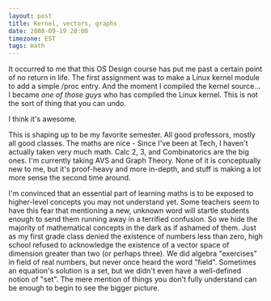 ```yaml
---
layout: post
title: Kernel, vectors, graphs
date: 2008-09-19 20:08
timezone: EST
tags: math
---
```


It occurred to me that this OS Design course has put me past a certain point of
no return in life. The first assignment was to make a Linux kernel module to
add a simple /proc entry. And the moment I compiled the kernel source... I
became *one of those guys* who has compiled the Linux kernel. This is not the
sort of thing that you can undo.

I think it's awesome.

This is shaping up to be my favorite semester. All good professors, mostly all
good classes. The maths are nice - Since I've been at Tech, I haven't actually
taken very much math. Calc 2, 3, and Combinatorics are the big ones. I'm
currently taking AVS and Graph Theory. None of it is conceptually new to me,
but it's proof-heavy and more in-depth, and stuff is making a lot more sense
the second time around.

I'm convinced that an essential part of learning maths is to be exposed to
higher-level concepts you may not understand yet. Some teachers seem to have
this fear that mentioning a new, unknown word will startle students enough to
send them running away in a terrified confusion. So we hide the majority of
mathematical concepts in the dark as if ashamed of them. Just as my first grade
class denied the existence of numbers less than zero, high school refused to
acknowledge the existence of a vector space of dimension greater than two (or
perhaps three). We did algebra "exercises" in field of real numbers, but never
once heard the word "field". Sometimes an equation's solution is a set, but we
didn't even have a well-defined notion of "set". The mere mention of things you
don't fully understand can be enough to begin to see the bigger picture.

